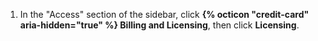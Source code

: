 1. In the "Access" section of the sidebar, click **{% octicon "credit-card" aria-hidden="true" %} Billing and Licensing**, then click **Licensing**.
